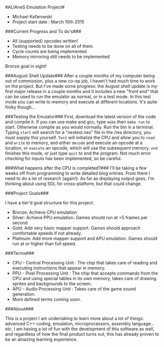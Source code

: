 #ALIAneS Emulation Project#
* Michael Kafarowski
* Project start date : March 10th 2015

###Current Progress and To do's###

- All (supported) opcodes written!
- Testing needs to be done on all of them
- Cycle counts are being implemented
- Memory mirroring still needs to be implemented

Bronze goal in sight!

###August Shell Update###
After a couple months of my computer being out of commission, plus a new co-op job, I haven't had much time to work on the project. But I've made some progress: the August shell update is my first major release in a couple months and it includes a new "front end" that can be used to run the emulator as normal, or in a test mode. In this test mode you can write to memory and execute at different locations. It's quite finiky though...

###Testing the Emulator###
First, download the latest version of the code and compile it. If you can use make and gcc, type `make` then `make run` to start. Otherwise compile as you would normally. Run the bin in a terminal. Typing `start` will search for a "nestest.nes" file in the /res directory, you must supply this yourself. `Test` will initialize the CPU and allow you to `read` and `write` to memory, and either `decode` and execute an opcode at a location, or `execute` an opcode, which will use the subsequent memory. `end` finishes this mode, or just type `quit` to end the program. Not much error checking for inputs has been implemented, so be careful.

###What happens after the CPU is completed?###
I'll be taking a few weeks off from programming to write detailed blog entries. From there I need to do a lot of research (again!). As far as displaying output goes, I'm thinking about using SDL for cross-platform, but that could change.

###Project Goals###

I have a tier'd goal structure for this project:

- Bronze: Achieve CPU emulation
- Silver: Achieve PPU emulation. Games should run at >5 frames per second
- Gold: Add very basic mapper support. Games should approach comfortable speeds if not already.
- Platinum: Add more mapper support and APU emulation. Games should run at or higher than full speed.


###Terms###

* CPU - Central Processing Unit : The chip that takes care of reading and executing instructions that appear in memory.
* PPU - Pixel Processing Unit : The chip that accepts commands from the CPU and using special tables in its own memory, takes care of drawing sprites and backgrounds to the screen.
* APU - Audio Processing Unit : Takes care of the game sound generation.
* More defined terms coming soon.

###About###

This is a project I am undertaking to learn more about a lot of things: advanced C++ coding, emulation, microprocessors, assembly language... etc. I am having a lot of fun with the development of this software as well, and regardless of how the final product turns out, this has already proven to be an amazing learning experience.
